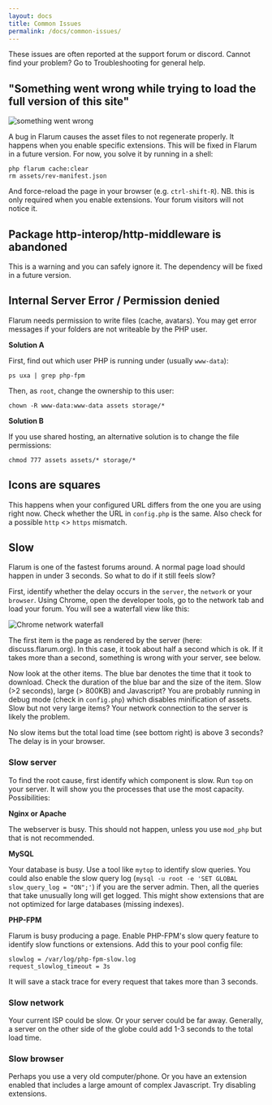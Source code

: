 ```yaml
---
layout: docs
title: Common Issues
permalink: /docs/common-issues/
---
```


These issues are often reported at the support forum or discord. Cannot find your problem? Go to Troubleshooting for general help.

## "Something went wrong while trying to load the full version of this site"

![something went wrong](/img/docs/something_went_wrong.png)

A bug in Flarum causes the asset files to not regenerate properly. It happens when you enable specific extensions. This will be fixed in Flarum in a future version. For now, you solve it by running in a shell:

```raw
php flarum cache:clear
rm assets/rev-manifest.json
```

And force-reload the page in your browser (e.g. `ctrl-shift-R`). NB. this is only required when you enable extensions. Your forum visitors will not notice it. 

## Package http-interop/http-middleware is abandoned

This is a warning and you can safely ignore it. The dependency will be fixed in a future version.

## Internal Server Error / Permission denied

Flarum needs permission to write files (cache, avatars). You may get error messages if your folders are not writeable by the PHP user. 


**Solution A**

First, find out which user PHP is running under (usually `www-data`):

```raw
ps uxa | grep php-fpm
```

Then, as `root`, change the ownership to this user:

```raw
chown -R www-data:www-data assets storage/*
```

**Solution B**

If you use shared hosting, an alternative solution is to change the file permissions:

```raw
chmod 777 assets assets/* storage/*
```

## Icons are squares

This happens when your configured URL differs from the one you are using right now. Check whether the URL in `config.php` is the same. Also check for a possible `http` <> `https` mismatch.

## Slow

Flarum is one of the fastest forums around. A normal page load should happen in under 3 seconds. So what to do if it still feels slow?

First, identify whether the delay occurs in the `server`, the `network` or your `browser`. Using Chrome, open the developer tools, go to the network tab and load your forum. You will see a waterfall view like this:

![Chrome network waterfall](/img/docs/waterfall.png)

The first item is the page as rendered by the server (here: discuss.flarum.org). In this case, it took about half a second which is ok. If it takes more than a second, something is wrong with your server, see below. 

Now look at the other items. The blue bar denotes the time that it took to download. Check the duration of the blue bar and the size of the item. Slow (>2 seconds), large (> 800KB) and Javascript? You are probably running in debug mode (check in `config.php`) which disables minification of assets. Slow but not very large items? Your network connection to the server is likely the problem. 

No slow items but the total load time (see bottom right) is above 3 seconds? The delay is in your browser.

### Slow server

To find the root cause, first identify which component is slow. Run `top` on your server. It will show you the processes that use the most capacity. Possibilities:

**Nginx or Apache**

The webserver is busy. This should not happen, unless you use `mod_php` but that is not recommended.

**MySQL**

Your database is busy. Use a tool like `mytop` to identify slow queries. You could also enable the slow query log (`mysql -u root -e 'SET GLOBAL slow_query_log = "ON";'`) if you are the server admin. Then, all the queries that take unusually long will get logged. This might show extensions that are not optimized for large databases (missing indexes). 

**PHP-FPM**

Flarum is busy producing a page. Enable PHP-FPM's slow query feature to identify slow functions or extensions. Add this to your pool config file:

```
slowlog = /var/log/php-fpm-slow.log
request_slowlog_timeout = 3s
```

It will save a stack trace for every request that takes more than 3 seconds. 

### Slow network

Your current ISP could be slow. Or your server could be far away. Generally, a server on the other side of the globe could add 1-3 seconds to the total load time. 

### Slow browser

Perhaps you use a very old computer/phone. Or you have an extension enabled that includes a large amount of complex Javascript. Try disabling extensions. 